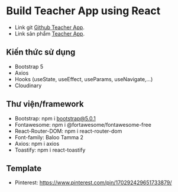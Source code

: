 # Build Teacher App using React

+ Link git [Github Teacher App](https://github.com/khoanguyen84/teacher-app).
+ Link sản phẩm [Teacher App](https://github.com/facebook/create-react-app).

## Kiến thức sử dụng
+ Bootstrap 5
+ Axios
+ Hooks (useState, useEffect, useParams, useNavigate,...)
+ Cloudinary

## Thư viện/framework
+ Bootstrap: npm i bootstrap@5.0.1
+ Fontawesome: npm i @fortawesome/fontawesome-free
+ React-Router-DOM: npm i react-router-dom
+ Font-family: Baloo Tamma 2
+ Axios: npm i axios
+ Toastify: npm i react-toastify

## Template
+ Pinterest: https://www.pinterest.com/pin/170292429651733879/